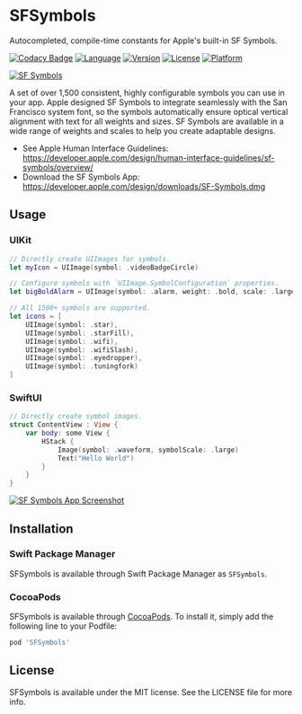 # SFSymbols

Autocompleted, compile-time constants for Apple's built-in SF Symbols.

[![Codacy Badge](https://api.codacy.com/project/badge/Grade/9d4f772e4db8461ca8cdc06713e101c1)](https://www.codacy.com/app/hubrioAU/SFSymbols?utm_source=github.com&amp;utm_medium=referral&amp;utm_content=hubrioAU/SFSymbols&amp;utm_campaign=Badge_Grade)
[![Language](https://img.shields.io/badge/language-Swift%205.1+-ee5137.svg?style=flat)](https://swift.org)
[![Version](https://img.shields.io/cocoapods/v/SFSymbols.svg?style=flat)](https://cocoapods.org/pods/SFSymbols)
[![License](https://img.shields.io/badge/license-MIT-lightgray.svg?style=flat)](https://cocoapods.org/pods/SFSymbols)
[![Platform](https://img.shields.io/cocoapods/p/SFSymbols.svg?style=flat)](https://cocoapods.org/pods/SFSymbols)

[![SF Symbols](https://developer.apple.com/design/human-interface-guidelines/sf-symbols/images/sf-symbols-scales-weights_2x.png)](https://developer.apple.com/design/human-interface-guidelines/sf-symbols/overview/)

A set of over 1,500 consistent, highly configurable symbols you can use in your app. Apple designed SF Symbols to integrate seamlessly with the San Francisco system font, so the symbols automatically ensure optical vertical alignment with text for all weights and sizes. SF Symbols are available in a wide range of weights and scales to help you create adaptable designs.

- See Apple Human Interface Guidelines: https://developer.apple.com/design/human-interface-guidelines/sf-symbols/overview/
- Download the SF Symbols App: https://developer.apple.com/design/downloads/SF-Symbols.dmg

## Usage

### UIKit
```swift
// Directly create UIImages for symbols.
let myIcon = UIImage(symbol: .videoBadgeCircle)

// Configure symbols with `UIImage.SymbolConfiguration` properties.
let bigBoldAlarm = UIImage(symbol: .alarm, weight: .bold, scale: .large)

// All 1500+ symbols are supported.
let icons = [
    UIImage(symbol: .star),
    UIImage(symbol: .starFill),
    UIImage(symbol: .wifi),
    UIImage(symbol: .wifiSlash),
    UIImage(symbol: .eyedropper),
    UIImage(symbol: .tuningfork)
]
```

### SwiftUI
```swift
// Directly create symbol images.
struct ContentView : View {
    var body: some View {
        HStack {
            Image(symbol: .waveform, symbolScale: .large)
            Text("Hello World")
        }
    }
}
```

[![SF Symbols App Screenshot](https://i.imgur.com/WN32wKr.png)](https://developer.apple.com/design/human-interface-guidelines/sf-symbols/overview/)

## Installation

### Swift Package Manager

SFSymbols is available through Swift Package Manager as `SFSymbols`.

### CocoaPods

SFSymbols is available through [CocoaPods](https://cocoapods.org). To install
it, simply add the following line to your Podfile:

```ruby
pod 'SFSymbols'
```

## License

SFSymbols is available under the MIT license. See the LICENSE file for more info.
